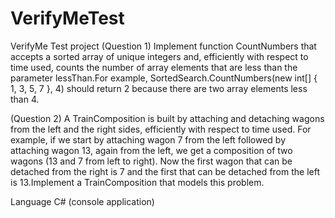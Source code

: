 # VerifyMeTest
VerifyMe Test project
(Question 1)
Implement function CountNumbers that accepts a sorted array of unique integers and, efficiently with respect to time used, counts the number of array elements that are less than the parameter lessThan.For example, SortedSearch.CountNumbers(new int[] { 1, 3, 5, 7 }, 4) should return 2 because there are two array elements less than 4.


(Question 2)
A TrainComposition is built by attaching and detaching wagons from the left and the right sides, efficiently with respect to time used.
For example, if we start by attaching wagon 7 from the left followed by attaching wagon 13, again from the left, we get a composition of two wagons (13 and 7 from left to right). Now the first wagon that can be detached from the right is 7 and the first that can be detached from the left is 13.Implement a TrainComposition that models this problem.

Language C# (console application)
